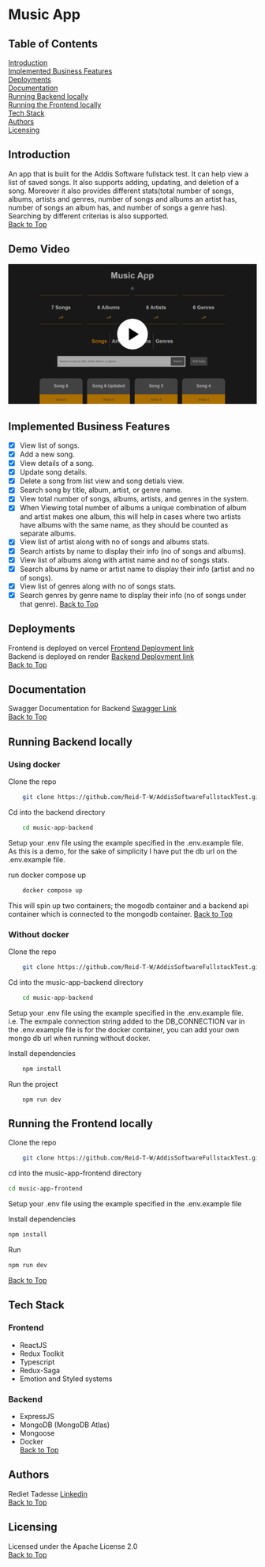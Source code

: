 # Music App
## Table of Contents  
[Introduction](#introduction)  
[Implemented Business Features](#implemented-business-features)   
[Deployments](#deployments)   
[Documentation](#documentation)  
[Running Backend locally  ](#running-backend-locally)  
[Running the Frontend locally](#running-the-frontend-locally)  
[Tech Stack](#tech-stack)  
[Authors](#authors)  
[Licensing](#licensing)  

## Introduction  
An app that is built for the Addis Software fullstack test. It can help view a list of saved songs. It also supports adding, updating, and deletion of a song. Moreover it also provides different stats(total number of songs, albums, artists and genres, number of songs and albums an artist has, number of songs an album has, and number of songs a genre has). Searching by different criterias is also supported.  
[Back to Top](#table-of-contents) 

## Demo Video  
[![Demo video for music-app](https://github.com/Reid-T-W/AddisSoftwareFullstackTest/blob/main/Music%20app%20cover.png)](https://www.loom.com/share/1e1094d3c86644d58198460073e5d945?sid=5ad744b0-d7b9-487e-9a1d-2bb66a749b70)  
## Implemented Business Features  
- [x] View list of songs.
- [x] Add a new song.
- [x] View details of a song.
- [x] Update song details.
- [x] Delete a song from list view and song detials view.
- [x] Search song by title, album, artist, or genre name.
- [x] View total number of songs, albums, artists, and genres in the system.
- [x] When Viewing total number of albums a unique combination of album and artist makes one album, this will help in cases where two artists have albums with the same name, as they should be counted as separate albums.
- [x] View list of artist along with no of songs and albums stats.
- [x] Search artists by name to display their info (no of songs and albums).
- [x] View list of albums along with artist name and no of songs stats.
- [x] Search albums by name or artist name to display their info (artist and no of songs).
- [x] View list of genres along with no of songs stats.
- [x] Search genres by genre name to display their info (no of songs under that genre).
[Back to Top](#table-of-contents) 

## Deployments   
Frontend is deployed on vercel [Frontend Deployment link](https://addis-software-fullstack-test.vercel.app/)  
Backend is deployed on render [Backend Deployment link](https://addissoftwarefullstacktest.onrender.com/docs)  
[Back to Top](#table-of-contents) 

## Documentation
Swagger Documentation for Backend [Swagger Link](https://addissoftwarefullstacktest.onrender.com/docs)  
[Back to Top](#table-of-contents) 

## Running Backend locally  
### Using docker
Clone the repo  
```bash
    git clone https://github.com/Reid-T-W/AddisSoftwareFullstackTest.git
```
Cd into the backend directory  
```bash
    cd music-app-backend  
```

Setup your .env file using the example specified in the .env.example file.  
As this is a demo, for the sake of simplicity I have put the db url on the .env.example file.

run docker compose up  
```bash
    docker compose up  
``` 

This will spin up two containers; the mogodb container and a backend api container which is 
connected to the mongodb container.
[Back to Top](#table-of-contents) 

### Without docker
Clone the repo  
```bash
    git clone https://github.com/Reid-T-W/AddisSoftwareFullstackTest.git
```
Cd into the music-app-backend directory  
```bash
    cd music-app-backend  
```

Setup your .env file using the example specified in the .env.example file.  
i.e. The exmpale connection string added to the DB_CONNECTION var in the .env.example file is for the docker container, you can add your own mongo db url when running without docker.

Install dependencies
```bash
    npm install
```
Run the project
```
    npm run dev
```

## Running the Frontend locally
Clone the repo  
```bash
    git clone https://github.com/Reid-T-W/AddisSoftwareFullstackTest.git
```
cd into the music-app-frontend directory  
```bash
cd music-app-frontend
```  
Setup your .env file using the example specified in the .env.example file  
  
Install dependencies  
```bash
npm install
```
Run  
```bash
npm run dev
```  
[Back to Top](#table-of-contents) 
## Tech Stack
### Frontend
- ReactJS
- Redux Toolkit  
- Typescript  
- Redux-Saga  
- Emotion and Styled systems   

### Backend
- ExpressJS  
- MongoDB (MongoDB Atlas)
- Mongoose  
- Docker   
[Back to Top](#table-of-contents) 
## Authors  
Rediet Tadesse [Linkedin](https://www.linkedin.com/in/rediet-tadesse-43209013b/)   
[Back to Top](#table-of-contents) 

## Licensing  
Licensed under the Apache License 2.0  
[Back to Top](#table-of-contents) 

